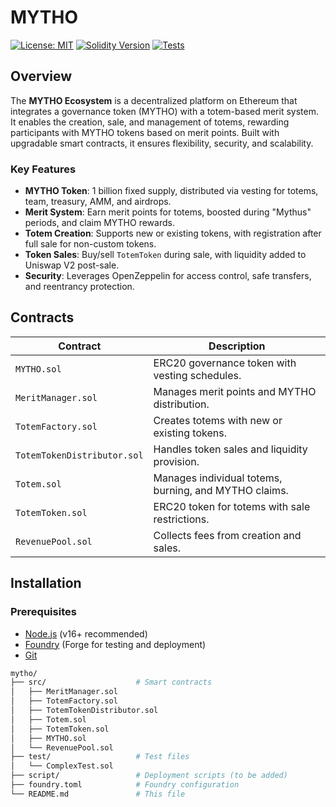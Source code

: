 # MYTHO

[![License: MIT](https://img.shields.io/badge/License-MIT-blue.svg)](https://opensource.org/licenses/MIT)
[![Solidity Version](https://img.shields.io/badge/Solidity-^0.8.28-brightgreen.svg)](https://soliditylang.org/)
[![Tests](https://img.shields.io/badge/Tests-Foundry-orange.svg)](https://book.getfoundry.sh/)

## Overview

The **MYTHO Ecosystem** is a decentralized platform on Ethereum that integrates a governance token (MYTHO) with a totem-based merit system. It enables the creation, sale, and management of totems, rewarding participants with MYTHO tokens based on merit points. Built with upgradable smart contracts, it ensures flexibility, security, and scalability.

### Key Features

- **MYTHO Token**: 1 billion fixed supply, distributed via vesting for totems, team, treasury, AMM, and airdrops.
- **Merit System**: Earn merit points for totems, boosted during "Mythus" periods, and claim MYTHO rewards.
- **Totem Creation**: Supports new or existing tokens, with registration after full sale for non-custom tokens.
- **Token Sales**: Buy/sell `TotemToken` during sale, with liquidity added to Uniswap V2 post-sale.
- **Security**: Leverages OpenZeppelin for access control, safe transfers, and reentrancy protection.

## Contracts

| Contract                  | Description                                                                 |
|---------------------------|-----------------------------------------------------------------------------|
| `MYTHO.sol`              | ERC20 governance token with vesting schedules.                              |
| `MeritManager.sol`       | Manages merit points and MYTHO distribution.                                |
| `TotemFactory.sol`       | Creates totems with new or existing tokens.                                 |
| `TotemTokenDistributor.sol` | Handles token sales and liquidity provision.                              |
| `Totem.sol`              | Manages individual totems, burning, and MYTHO claims.                       |
| `TotemToken.sol`         | ERC20 token for totems with sale restrictions.                              |
| `RevenuePool.sol`        | Collects fees from creation and sales.                                      |

## Installation

### Prerequisites

- [Node.js](https://nodejs.org/) (v16+ recommended)
- [Foundry](https://book.getfoundry.sh/) (Forge for testing and deployment)
- [Git](https://git-scm.com/)

```bash
mytho/
├── src/                    # Smart contracts
│   ├── MeritManager.sol
│   ├── TotemFactory.sol
│   ├── TotemTokenDistributor.sol
│   ├── Totem.sol
│   ├── TotemToken.sol
│   ├── MYTHO.sol
│   └── RevenuePool.sol
├── test/                   # Test files
│   └── ComplexTest.sol
├── script/                 # Deployment scripts (to be added)
├── foundry.toml            # Foundry configuration
└── README.md               # This file
```
